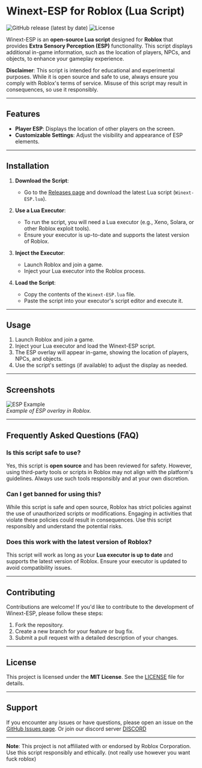 # Winext-ESP for Roblox (Lua Script)

![GitHub release (latest by date)](https://img.shields.io/github/v/release/lovrea/Winext-esp?label=Latest%20Release)
![License](https://img.shields.io/github/license/lovrea/Winext-esp)

Winext-ESP is an **open-source Lua script** designed for **Roblox** that provides **Extra Sensory Perception (ESP)** functionality. This script displays additional in-game information, such as the location of players, NPCs, and objects, to enhance your gameplay experience.

**Disclaimer**: This script is intended for educational and experimental purposes. While it is open source and safe to use, always ensure you comply with Roblox's terms of service. Misuse of this script may result in consequences, so use it responsibly.

---

## Features

- **Player ESP**: Displays the location of other players on the screen.
- **Customizable Settings**: Adjust the visibility and appearance of ESP elements.

---

## Installation

1. **Download the Script**:
   - Go to the [Releases page](https://github.com/lovrea/Winext-esp/releases/tag/wow) and download the latest Lua script (`Winext-ESP.lua`).

2. **Use a Lua Executor**:
   - To run the script, you will need a Lua executor (e.g., Xeno, Solara, or other Roblox exploit tools).
   - Ensure your executor is up-to-date and supports the latest version of Roblox.

3. **Inject the Executor**:
   - Launch Roblox and join a game.
   - Inject your Lua executor into the Roblox process.

4. **Load the Script**:
   - Copy the contents of the `Winext-ESP.lua` file.
   - Paste the script into your executor's script editor and execute it.

---

## Usage

1. Launch Roblox and join a game.
2. Inject your Lua executor and load the Winext-ESP script.
3. The ESP overlay will appear in-game, showing the location of players, NPCs, and objects.
4. Use the script's settings (if available) to adjust the display as needed.

---

## Screenshots

![ESP Example](https://github.com/user-attachments/assets/fa4582c5-3f6d-4751-8e4a-6b8dd6e0c2d4)  
*Example of ESP overlay in Roblox.*

---

## Frequently Asked Questions (FAQ)

### Is this script safe to use?
Yes, this script is **open source** and has been reviewed for safety. However, using third-party tools or scripts in Roblox may not align with the platform's guidelines. Always use such tools responsibly and at your own discretion.

### Can I get banned for using this?
While this script is safe and open source, Roblox has strict policies against the use of unauthorized scripts or modifications. Engaging in activities that violate these policies could result in consequences. Use this script responsibly and understand the potential risks.

### Does this work with the latest version of Roblox?
This script will work as long as your **Lua executor is up to date** and supports the latest version of Roblox. Ensure your executor is updated to avoid compatibility issues.

---

## Contributing

Contributions are welcome! If you'd like to contribute to the development of Winext-ESP, please follow these steps:

1. Fork the repository.
2. Create a new branch for your feature or bug fix.
3. Submit a pull request with a detailed description of your changes.

---

## License

This project is licensed under the **MIT License**. See the [LICENSE](https://github.com/lovrea/Winext-esp/blob/main/LICENSE) file for details.

---

## Support

If you encounter any issues or have questions, please open an issue on the [GitHub Issues page](https://github.com/lovrea/Winext-esp/issues).
Or join our discord server [DISCORD](https://discord.gg/VBtduYCvKu)

---

**Note**: This project is not affiliated with or endorsed by Roblox Corporation. Use this script responsibly and ethically. (not really use however you want fuck roblox)
